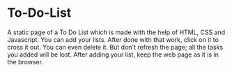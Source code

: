 # To-Do-List
A static page of a To Do List which is made with the help of HTML, CSS and Javascript. 
You can add your lists. After done with that work, click on it to cross it out. You can even delete it. But don't refresh the page; all the tasks you added will be lost.
After adding your list, keep the web page as it is in the browser.
